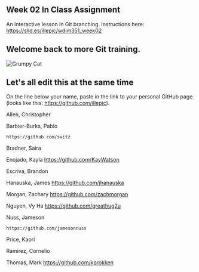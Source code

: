 ## Week 02 In Class Assignment

An interactive lesson in Git branching. Instructions here: https://slid.es/illepic/wdim351_week02

## Welcome back to more Git training.

![Grumpy Cat](https://dl.dropbox.com/u/115284/wdim351/week02/tard.jpg "Tard")

## Let's all edit this at the same time

On the line below your name, paste in the link to your personal GitHub page (looks like this: https://github.com/illepic).

Allen, Christopher

Barbier-Burks, Pablo

	https://github.com/svitz
	
Bradner, Saira

Enojado, Kayla
https://github.com/KayWatson

Escriva, Brandon

Hanauska, James
https://github.com/jhanauska

Morgan, Zachary
https://github.com/zachmorgan

Nguyen, Vy Ha
https://github.com/greathug2u

Nuss, Jameson

	https://github.com/jamesonnuss

Price, Kaori

Ramirez, Cornelio

Thomas, Mark
https://github.com/kprokken
